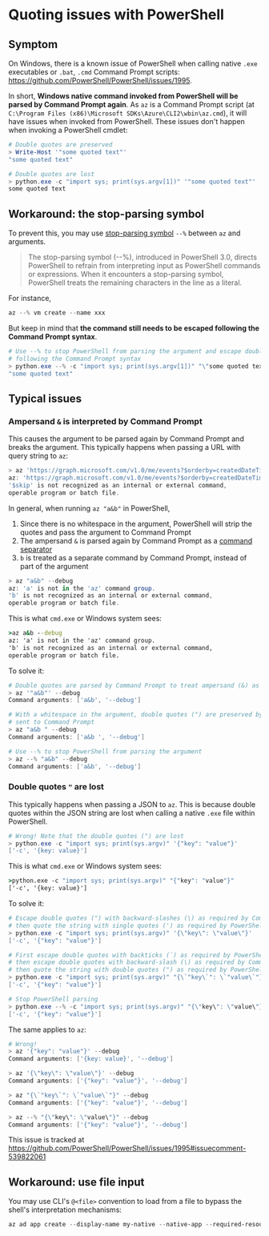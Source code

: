 # Quoting issues with PowerShell

## Symptom

On Windows, there is a known issue of PowerShell when calling native `.exe` executables or `.bat`, `.cmd` Command Prompt scripts: https://github.com/PowerShell/PowerShell/issues/1995.

In short, **Windows native command invoked from PowerShell will be parsed by Command Prompt again**. As `az` is a Command Prompt script (at `C:\Program Files (x86)\Microsoft SDKs\Azure\CLI2\wbin\az.cmd`), it will have issues when invoked from PowerShell. These issues don't happen when invoking a PowerShell cmdlet:

```powershell
# Double quotes are preserved
> Write-Host '"some quoted text"'
"some quoted text"

# Double quotes are lost
> python.exe -c "import sys; print(sys.argv[1])" '"some quoted text"'
some quoted text
```

## Workaround: the stop-parsing symbol
To prevent this, you may use [stop-parsing symbol](https://docs.microsoft.com/en-us/powershell/module/microsoft.powershell.core/about/about_parsing) `--%` between `az` and arguments.

> The stop-parsing symbol (--%), introduced in PowerShell 3.0, directs PowerShell to refrain from interpreting input as PowerShell commands or expressions.
> When it encounters a stop-parsing symbol, PowerShell treats the remaining characters in the line as a literal.

For instance,

```powershell
az --% vm create --name xxx
```

But keep in mind that **the command still needs to be escaped following the Command Prompt syntax**.

```powershell
# Use --% to stop PowerShell from parsing the argument and escape double quotes
# following the Command Prompt syntax
> python.exe --% -c "import sys; print(sys.argv[1])" "\"some quoted text\""
"some quoted text"
```

## Typical issues

### Ampersand `&` is interpreted by Command Prompt

 This causes the argument to be parsed again by Command Prompt and breaks the argument. This typically happens when passing a URL with query string to `az`:

```powershell
> az 'https://graph.microsoft.com/v1.0/me/events?$orderby=createdDateTime&$skip=20' --debug
az: 'https://graph.microsoft.com/v1.0/me/events?$orderby=createdDateTime' is not in the 'az' command group.
'$skip' is not recognized as an internal or external command,
operable program or batch file.
```

In general, when running `az "a&b"` in PowerShell,

1. Since there is no whitespace in the argument, PowerShell will strip the quotes and pass the argument to Command Prompt
2. The ampersand `&` is parsed again by Command Prompt as a [command separator](https://docs.microsoft.com/en-us/previous-versions/windows/it-pro/windows-xp/bb490954(v=technet.10)#using-multiple-commands-and-conditional-processing-symbols)
3. `b` is treated as a separate command by Command Prompt, instead of part of the argument

```powershell
> az "a&b" --debug
az: 'a' is not in the 'az' command group.
'b' is not recognized as an internal or external command,
operable program or batch file.
```

This is what `cmd.exe` or Windows system sees:

```cmd
>az a&b --debug
az: 'a' is not in the 'az' command group. 
'b' is not recognized as an internal or external command,
operable program or batch file.
```

To solve it:

```powershell
# Double quotes are parsed by Command Prompt to treat ampersand (&) as a literal character
> az '"a&b"' --debug
Command arguments: ['a&b', '--debug']

# With a whitespace in the argument, double quotes (") are preserved by PowerShell and
# sent to Command Prompt
> az "a&b " --debug
Command arguments: ['a&b ', '--debug']

# Use --% to stop PowerShell from parsing the argument
> az --% "a&b" --debug
Command arguments: ['a&b', '--debug']
```

### Double quotes `"` are lost

This typically happens when passing a JSON to `az`. This is because double quotes within the JSON string are lost when calling a native `.exe` file within PowerShell.

```powershell
# Wrong! Note that the double quotes (") are lost
> python.exe -c "import sys; print(sys.argv)" '{"key": "value"}'
['-c', '{key: value}']
```

This is what `cmd.exe` or Windows system sees:

```cmd
>python.exe -c "import sys; print(sys.argv)" "{"key": "value"}"
['-c', '{key: value}']
```

To solve it:

```powershell
# Escape double quotes (") with backward-slashes (\) as required by Command Prompt,
# then quote the string with single quotes (') as required by PowerShell
> python.exe -c "import sys; print(sys.argv)" '{\"key\": \"value\"}'
['-c', '{"key": "value"}']

# First escape double quotes with backticks (`) as required by PowerShell,
# then escape double quotes with backward-slash (\) as required by Command Prompt,
# then quote the string with double quotes (") as required by PowerShell
> python.exe -c "import sys; print(sys.argv)" "{\`"key\`": \`"value\`"}"
['-c', '{"key": "value"}']

# Stop PowerShell parsing
> python.exe --% -c "import sys; print(sys.argv)" "{\"key\": \"value\"}"
['-c', '{"key": "value"}']
```

The same applies to `az`:

```powershell
# Wrong!
> az '{"key": "value"}' --debug
Command arguments: ['{key: value}', '--debug']

> az '{\"key\": \"value\"}' --debug
Command arguments: ['{"key": "value"}', '--debug']

> az "{\`"key\`": \`"value\`"}" --debug
Command arguments: ['{"key": "value"}', '--debug']

> az --% "{\"key\": \"value\"}" --debug
Command arguments: ['{"key": "value"}', '--debug']
```

This issue is tracked at https://github.com/PowerShell/PowerShell/issues/1995#issuecomment-539822061

## Workaround: use file input

You may use CLI's `@<file>` convention to load from a file to bypass the shell's interpretation mechanisms:

```powershell
az ad app create --display-name my-native --native-app --required-resource-accesses @manifest.json
```
